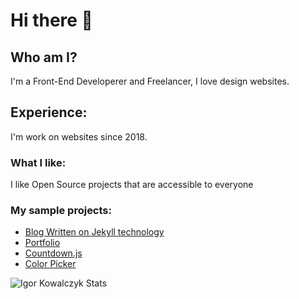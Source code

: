 # Hi there 👋

## Who am I?
 I'm a Front-End Developerer and Freelancer, I love design websites. 

## Experience:
I'm work on websites since 2018.

### What I like:
I like Open Source projects that are accessible to everyone

### My sample projects:

* [Blog Written on Jekyll technology](https://igorkowalczyk.github.io/blog)
* [Portfolio](https://igorkowalczyk.github.io)
* [Countdown.js](https://igorkowalczyk.github.io/countdown.js)
* [Color Picker](https://igorkowalczyk.github.io/color-picker)

![Igor Kowalczyk Stats](https://github-readme-stats.vercel.app/api?username=IgorKowalczyk&hide=["issues","prs"]&show_icons=true)
